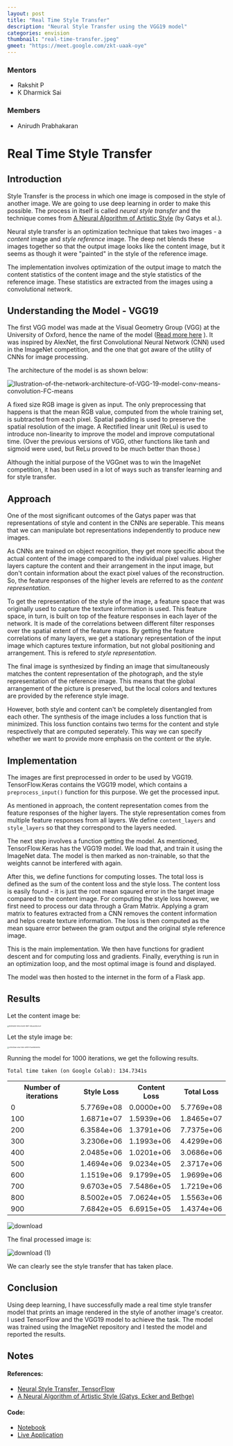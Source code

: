 ```yaml
---
layout: post
title: "Real Time Style Transfer"
description: "Neural Style Transfer using the VGG19 model"
categories: envision
thumbnail: "real-time-transfer.jpeg"
gmeet: "https://meet.google.com/zkt-uaak-oye"
---
```


### Mentors

- Rakshit P
- K Dharmick Sai

### Members

- Anirudh Prabhakaran



# Real Time Style Transfer

## Introduction

Style Transfer is the process in which one image is composed in the style of another image. We are going to use deep learning in order to make this possible. The process in itself is called _neural style transfer_ and the technique comes from [A Neural Algorithm of Artistic Style](https://arxiv.org/abs/1508.06576) (by Gatys et al.).

Neural style transfer is an optimization technique that takes two images - a _content_ image and _style reference_ image. The deep net blends these images together so that the output image looks like the content image, but it seems as though it were "painted" in the style of the reference image.

The implementation involves optimization of the output image to match the content statistics of the content image and the style statistics of the reference image. These statistics are extracted from the images using a convolutional network.



## Understanding the Model - VGG19

The first VGG model was made at the Visual Geometry Group (VGG) at the University of Oxford, hence the name of the model ([Read more here](https://arxiv.org/abs/1409.1556v6) ). It was inspired by AlexNet, the first Convolutional Neural Network (CNN) used in the ImageNet competition, and the one that got aware of the utility of CNNs for image processing.

The architecture of the model is as shown below:

![llustration-of-the-network-architecture-of-VGG-19-model-conv-means-convolution-FC-means](https://cdn.jsdelivr.net/gh/anirudhprabhakaran3/real_time_style_transfer/imgs/image-1.png)



A fixed size RGB image is given as input. The only preprocessing that happens is that the mean RGB value, computed from the whole training set, is subtracted from each pixel. Spatial padding is used to preserve the spatial resolution of the image. A Rectified linear unit (ReLu) is used to introduce non-linearity to improve the model and improve computational time. (Over the previous versions of VGG, other functions like tanh and sigmoid were used, but ReLu proved to be much better than those.)

Although the initial purpose of the VGGnet was to win the ImageNet competition, it has been used in a lot of ways such as transfer learning and for style transfer.

## Approach

One of the most significant outcomes of the Gatys paper was that representations of style and content in the CNNs are seperable. This means that we can manipulate bot representations independently to produce new images.

As CNNs are trained on object recognition, they get more specific about the actual content of the image compared to the individual pixel values. Higher layers capture the content and their arrangement in the input image, but don't contain information about the exact pixel values of the reconstruction. So, the feature responses of the higher levels are referred to as the _content representation_.

To get the representation of the style of the image, a feature space that was originally used to capture the texture information is used. This feature space, in turn, is built on top of the feature responses in each layer of the network. It is made of the correlations between different filter responses over the spatial extent of the feature maps. By getting the feature correlations of many layers, we get a stationary representation of the input image which captures texture information, but not global positioning and arrangement. This is refered to _style representation_.

The final image is synthesized by finding an image that simultaneously matches the content representation of the photograph, and the style representation of the reference image. This means that the global arrangement of the picture is preserved, but the local colors and textures are provided by the reference style image.

However, both style and content can't be completely disentangled from each other. The synthesis of the image includes a loss function that is minimized. This loss function contains two terms for the content and style respectively that are computed seperately. This way we can specify whether we want to provide more emphasis on the content or the style.



## Implementation

The images are first preprocessed in order to be used by VGG19. TensorFlow.Keras contains the VGG19 model, which contains a `preprocess_input()` function for this purpose. We get the processed input. 

As mentioned in approach, the content representation comes from the feature responses of the higher layers. The style representation comes from multiple feature responses from all layers. We define `content_layers` and `style_layers` so that they correspond to the layers needed. 

The next step involves a function getting the model. As mentioned, TensorFlow.Keras has the VGG19 model. We load that, and train it using the ImageNet data. The model is then marked as non-trainable, so that the weights cannot be interfered with again.

After this, we define functions for computing losses. The total loss is defined as the sum of the content loss and the style loss. The content loss is easily found - it is just the root mean sqaured error in the target image compared to the content image. For computing the style loss however, we first need to process our data through a Gram Matrix. Applying a gram matrix to features extracted from a CNN removes the content information and helps create texture information. The loss is then computed as the mean square error between the gram output and the original style reference image.

This is the main implementation. We then have functions for gradient descent and for computing loss and gradients. Finally, everything is run in an optimization loop, and the most optimal image is found and displayed.

The model was then hosted to the internet in the form of a Flask app.

## Results

Let the content image be:

<img src="https://cdn.jsdelivr.net/gh/anirudhprabhakaran3/real_time_style_transfer/imgs/image-3.jpg" alt="6245fd34-940d-4b92-86f7-44bde344c5c9" style="zoom:25%;" />

Let the style image be:

<img src="https://cdn.jsdelivr.net/gh/anirudhprabhakaran3/real_time_style_transfer/imgs/image-4.jpg" alt="c53d45ab-efed-4b1e-b908-61ae9d0db94c" style="zoom:25%;" />

Running the model for 1000 iterations, we get the following results.

`Total time taken (on Google Colab): 134.7341s`

<table>
    <tr>
        <th>Number of iterations</th>
        <th>Style Loss</th>
        <th>Content Loss</th>
        <th>Total Loss</th>
    </tr>
    <tr>
    	<td>0</td>
        <td>5.7769e+08</td>
        <td>0.0000e+00</td>
        <td>5.7769e+08</td>
    </tr>
    <tr>
    	<td>100</td>
        <td>1.6871e+07</td>
        <td>1.5939e+06</td>
        <td>1.8465e+07</td>
    </tr>
    <tr>
    	<td>200</td>
        <td>6.3584e+06</td>
        <td>1.3791e+06</td>
        <td>7.7375e+06</td>
    </tr>
    <tr>
    	<td>300</td>
        <td>3.2306e+06</td>
        <td>1.1993e+06</td>
        <td>4.4299e+06</td>
    </tr>
    <tr>
    	<td>400</td>
        <td>2.0485e+06</td>
        <td>1.0201e+06</td>
        <td>3.0686e+06</td>
    </tr>
    <tr>
    	<td>500</td>
        <td>1.4694e+06</td>
        <td>9.0234e+05</td>
        <td>2.3717e+06</td>
    </tr>
    <tr>
    	<td>600</td>
        <td>1.1519e+06</td>
        <td>9.1799e+05</td>
        <td>1.9699e+06</td>
    </tr>
    <tr>
    	<td>700</td>
        <td>9.6703e+05</td>
        <td>7.5486e+05</td>
        <td>1.7219e+06</td>
    </tr>
    <tr>
    	<td>800</td>
        <td>8.5002e+05</td>
        <td>7.0624e+05</td>
        <td>1.5563e+06</td>
    </tr>
    <tr>
    	<td>900</td>
        <td>7.6842e+05</td>
        <td>6.6915e+05</td>
        <td>1.4374e+06</td>
    </tr>
</table>



![download](https://cdn.jsdelivr.net/gh/anirudhprabhakaran3/real_time_style_transfer/imgs/image-4.png)

The final processed image is:

![download (1)](https://cdn.jsdelivr.net/gh/anirudhprabhakaran3/real_time_style_transfer/imgs/image-5.png)

We can clearly see the style transfer that has taken place.

## Conclusion

Using deep learning, I have successfully made a real time style transfer model that prints an image rendered in the style of another image's creator. I used TensorFlow and the VGG19 model to achieve the task. The model was trained using the ImageNet repository and I tested the model and reported the results.



## Notes

#### References:

- [Neural Style Transfer, TensorFlow](https://www.tensorflow.org/tutorials/generative/style_transfer)
- [A Neural Algorithm of Artistic Style (Gatys, Ecker and Bethge)](https://arxiv.org/pdf/1508.06576.pdf)

#### Code:

- [Notebook](https://github.com/anirudhprabhakaran3/real_time_style_transfer/blob/main/Neural_Style_Transfer_with_TensorFlow.ipynb)
- [Live Application](https://real-time-style-transfer.herokuapp.com/)